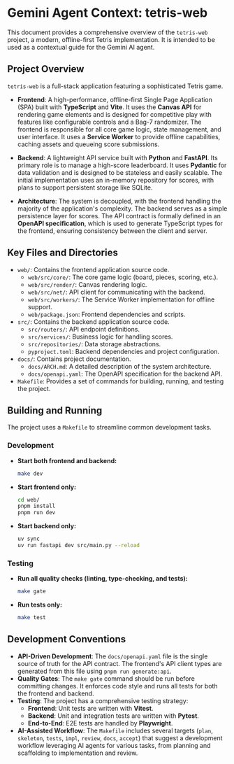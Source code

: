 # Gemini Agent Context: tetris-web

This document provides a comprehensive overview of the `tetris-web` project, a modern, offline-first Tetris implementation. It is intended to be used as a contextual guide for the Gemini AI agent.

## Project Overview

`tetris-web` is a full-stack application featuring a sophisticated Tetris game.

- **Frontend**: A high-performance, offline-first Single Page Application (SPA) built with **TypeScript** and **Vite**. It uses the **Canvas API** for rendering game elements and is designed for competitive play with features like configurable controls and a Bag-7 randomizer. The frontend is responsible for all core game logic, state management, and user interface. It uses a **Service Worker** to provide offline capabilities, caching assets and queueing score submissions.

- **Backend**: A lightweight API service built with **Python** and **FastAPI**. Its primary role is to manage a high-score leaderboard. It uses **Pydantic** for data validation and is designed to be stateless and easily scalable. The initial implementation uses an in-memory repository for scores, with plans to support persistent storage like SQLite.

- **Architecture**: The system is decoupled, with the frontend handling the majority of the application's complexity. The backend serves as a simple persistence layer for scores. The API contract is formally defined in an **OpenAPI specification**, which is used to generate TypeScript types for the frontend, ensuring consistency between the client and server.

## Key Files and Directories

- `web/`: Contains the frontend application source code.
  - `web/src/core/`: The core game logic (board, pieces, scoring, etc.).
  - `web/src/render/`: Canvas rendering logic.
  - `web/src/net/`: API client for communicating with the backend.
  - `web/src/workers/`: The Service Worker implementation for offline support.
  - `web/package.json`: Frontend dependencies and scripts.
- `src/`: Contains the backend application source code.
  - `src/routers/`: API endpoint definitions.
  - `src/services/`: Business logic for handling scores.
  - `src/repositories/`: Data storage abstractions.
  - `pyproject.toml`: Backend dependencies and project configuration.
- `docs/`: Contains project documentation.
  - `docs/ARCH.md`: A detailed description of the system architecture.
  - `docs/openapi.yaml`: The OpenAPI specification for the backend API.
- `Makefile`: Provides a set of commands for building, running, and testing the project.

## Building and Running

The project uses a `Makefile` to streamline common development tasks.

### Development

- **Start both frontend and backend:**
  ```bash
  make dev
  ```

- **Start frontend only:**
  ```bash
  cd web/
  pnpm install
  pnpm run dev
  ```

- **Start backend only:**
  ```bash
  uv sync
  uv run fastapi dev src/main.py --reload
  ```

### Testing

- **Run all quality checks (linting, type-checking, and tests):**
  ```bash
  make gate
  ```

- **Run tests only:**
  ```bash
  make test
  ```

## Development Conventions

- **API-Driven Development**: The `docs/openapi.yaml` file is the single source of truth for the API contract. The frontend's API client types are generated from this file using `pnpm run generate:api`.
- **Quality Gates**: The `make gate` command should be run before committing changes. It enforces code style and runs all tests for both the frontend and backend.
- **Testing**: The project has a comprehensive testing strategy:
  - **Frontend**: Unit tests are written with **Vitest**.
  - **Backend**: Unit and integration tests are written with **Pytest**.
  - **End-to-End**: E2E tests are handled by **Playwright**.
- **AI-Assisted Workflow**: The `Makefile` includes several targets (`plan`, `skeleton`, `tests`, `impl`, `review`, `docs`, `accept`) that suggest a development workflow leveraging AI agents for various tasks, from planning and scaffolding to implementation and review.
